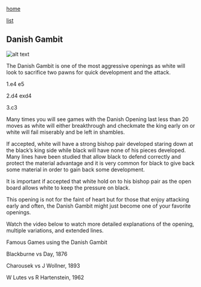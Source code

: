[home](/zaliczeniowe1awww/)

[list](/zaliczeniowe1awww/list)

## Danish Gambit

![alt text](https://www.thechesswebsite.com/wp-content/uploads/2012/07/DanishGambit.jpg "Danish Gambit")


The Danish Gambit is one of the most aggressive openings as white will look to sacrifice two pawns for quick development and the attack.

1.e4 e5

2.d4 exd4

3.c3

Many times you will see games with the Danish Opening last less than 20 moves as white will either breakthrough and checkmate the king early on or white will fail miserably and be left in shambles.

If accepted, white will have a strong bishop pair developed staring down at the black’s king side while black will have none of his pieces developed. Many lines have been studied that allow black to defend correctly and protect the material advantage and it is very common for black to give back some material in order to gain back some development.

It is important if accepted that white hold on to his bishop pair as the open board allows white to keep the pressure on black.

This opening is not for the faint of heart but for those that enjoy attacking early and often, the Danish Gambit might just become one of your favorite openings.

Watch the video below to watch more detailed explanations of the opening, multiple variations, and extended lines.









Famous Games using the Danish Gambit

Blackburne vs Day, 1876

Charousek vs J Wollner, 1893

W Lutes vs R Hartenstein, 1962

